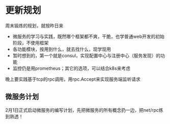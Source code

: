 # 更新规划
周末锻炼的规划，就按昨日来

* 微服务的学习与实践，既然哪个框架都不爽，干脆，也学普通web开发的初始阶段，不使用框架
* 各功能模块，按用到什么，就去找什么，现学现用
* 暂时想到的，第一个就是consul，实现配置中心与注册中心（服务发现）的功能
* 监控仍是用prometheus；其它的选项，可以结合k8s来考虑

晚上要实践基于tcp的rpc调用，用rpc.Accept来实现服务端监听请求

## 微服务计划
2月1日正式启动微服务的编写计划，先把微服务的所有概念扔一边，把net/rpc练到熟透！